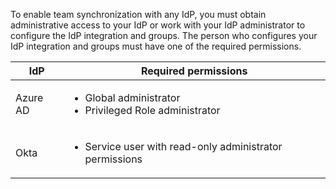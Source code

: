 To enable team synchronization with any IdP, you must obtain administrative access to your IdP or work with your IdP administrator to configure the IdP integration and groups. The person who configures your IdP integration and groups must have one of the required permissions.

  | IdP | Required permissions |
  | --- | -------------------- |
  | Azure AD | <ul><li>Global administrator</li><li>Privileged Role administrator</li></ul>
  | Okta | <ul><li>Service user with read-only administrator permissions</li></ul>

